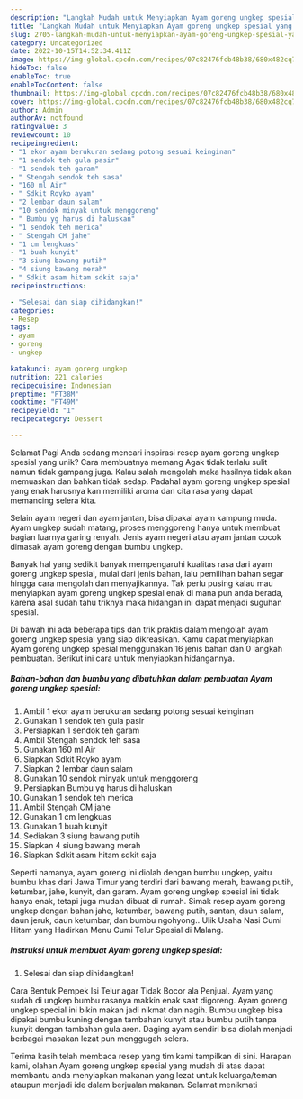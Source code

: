 ```yaml
---
description: "Langkah Mudah untuk Menyiapkan Ayam goreng ungkep spesial yang Enak, Sempurna"
title: "Langkah Mudah untuk Menyiapkan Ayam goreng ungkep spesial yang Enak, Sempurna"
slug: 2705-langkah-mudah-untuk-menyiapkan-ayam-goreng-ungkep-spesial-yang-enak-sempurna
category: Uncategorized
date: 2022-10-15T14:52:34.411Z
image: https://img-global.cpcdn.com/recipes/07c82476fcb48b38/680x482cq70/ayam-goreng-ungkep-spesial-foto-resep-utama.jpg
hideToc: false
enableToc: true
enableTocContent: false
thumbnail: https://img-global.cpcdn.com/recipes/07c82476fcb48b38/680x482cq70/ayam-goreng-ungkep-spesial-foto-resep-utama.jpg
cover: https://img-global.cpcdn.com/recipes/07c82476fcb48b38/680x482cq70/ayam-goreng-ungkep-spesial-foto-resep-utama.jpg
author: Admin
authorAv: notfound
ratingvalue: 3
reviewcount: 10
recipeingredient:
- "1 ekor ayam berukuran sedang potong sesuai keinginan"
- "1 sendok teh gula pasir"
- "1 sendok teh garam"
- " Stengah sendok teh sasa"
- "160 ml Air"
- " Sdkit Royko ayam"
- "2 lembar daun salam"
- "10 sendok minyak untuk menggoreng"
- " Bumbu yg harus di haluskan"
- "1 sendok teh merica"
- " Stengah CM jahe"
- "1 cm lengkuas"
- "1 buah kunyit"
- "3 siung bawang putih"
- "4 siung bawang merah"
- " Sdkit asam hitam sdkit saja"
recipeinstructions:

- "Selesai dan siap dihidangkan!"
categories:
- Resep
tags:
- ayam
- goreng
- ungkep

katakunci: ayam goreng ungkep 
nutrition: 221 calories
recipecuisine: Indonesian
preptime: "PT38M"
cooktime: "PT49M"
recipeyield: "1"
recipecategory: Dessert

---
```



Selamat Pagi Anda sedang mencari inspirasi resep ayam goreng ungkep spesial yang unik? Cara membuatnya memang Agak tidak terlalu sulit namun tidak gampang juga. Kalau salah mengolah maka hasilnya tidak akan memuaskan dan bahkan tidak sedap. Padahal ayam goreng ungkep spesial yang enak harusnya kan memiliki aroma dan cita rasa yang dapat memancing selera kita.


Selain ayam negeri dan ayam jantan, bisa dipakai ayam kampung muda. Ayam ungkep sudah matang, proses menggoreng hanya untuk membuat bagian luarnya garing renyah. Jenis ayam negeri atau ayam jantan cocok dimasak ayam goreng dengan bumbu ungkep.

Banyak hal yang sedikit banyak mempengaruhi kualitas rasa dari ayam goreng ungkep spesial, mulai dari jenis bahan, lalu pemilihan bahan segar hingga cara mengolah dan menyajikannya. Tak perlu pusing kalau mau menyiapkan ayam goreng ungkep spesial enak di mana pun anda berada, karena asal sudah tahu triknya maka hidangan ini dapat menjadi suguhan spesial.


Di bawah ini ada beberapa tips dan trik praktis dalam mengolah ayam goreng ungkep spesial yang siap dikreasikan. Kamu dapat menyiapkan Ayam goreng ungkep spesial menggunakan 16 jenis bahan dan 0 langkah pembuatan. Berikut ini cara untuk menyiapkan hidangannya.

<!--inarticleads1-->

##### Bahan-bahan dan bumbu yang dibutuhkan dalam pembuatan Ayam goreng ungkep spesial:

1. Ambil 1 ekor ayam berukuran sedang potong sesuai keinginan
1. Gunakan 1 sendok teh gula pasir
1. Persiapkan 1 sendok teh garam
1. Ambil  Stengah sendok teh sasa
1. Gunakan 160 ml Air
1. Siapkan  Sdkit Royko ayam
1. Siapkan 2 lembar daun salam
1. Gunakan 10 sendok minyak untuk menggoreng
1. Persiapkan  Bumbu yg harus di haluskan
1. Gunakan 1 sendok teh merica
1. Ambil  Stengah CM jahe
1. Gunakan 1 cm lengkuas
1. Gunakan 1 buah kunyit
1. Sediakan 3 siung bawang putih
1. Siapkan 4 siung bawang merah
1. Siapkan  Sdkit asam hitam sdkit saja


Seperti namanya, ayam goreng ini diolah dengan bumbu ungkep, yaitu bumbu khas dari Jawa Timur yang terdiri dari bawang merah, bawang putih, ketumbar, jahe, kunyit, dan garam. Ayam goreng ungkep spesial ini tidak hanya enak, tetapi juga mudah dibuat di rumah. Simak resep ayam goreng ungkep dengan bahan jahe, ketumbar, bawang putih, santan, daun salam, daun jeruk, daun ketumbar, dan bumbu ngohyong.. Ulik Usaha Nasi Cumi Hitam yang Hadirkan Menu Cumi Telur Spesial di Malang. 

<!--inarticleads2-->

##### Instruksi untuk membuat Ayam goreng ungkep spesial:


1. Selesai dan siap dihidangkan!

Cara Bentuk Pempek Isi Telur agar Tidak Bocor ala Penjual. Ayam yang sudah di ungkep bumbu rasanya makkin enak saat digoreng. Ayam goreng ungkep special ini bikin makan jadi nikmat dan nagih. Bumbu ungkep bisa dipakai bumbu kuning dengan tambahan kunyit atau bumbu putih tanpa kunyit dengan tambahan gula aren. Daging ayam sendiri bisa diolah menjadi berbagai masakan lezat pun menggugah selera. 

Terima kasih telah membaca resep yang tim kami tampilkan di sini. Harapan kami, olahan Ayam goreng ungkep spesial yang mudah di atas dapat membantu anda menyiapkan makanan yang lezat untuk keluarga/teman ataupun menjadi ide dalam berjualan makanan. Selamat menikmati
